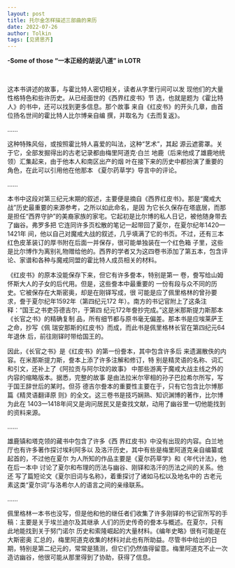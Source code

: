```yaml
---
layout: post
title: 托尔金怎样描述三部曲的来历
date: 2022-07-26
author: Tolkin
tags: [见贤思齐]
---
```


 **-Some of those “一本正经的胡说八道” in LOTR**

<!--- more --->

<br/>

这本书讲述的故事，与霍比特人密切相关，读者从字里行间可以发 现他们的大量性格特色和些许历史。从已经面世的《西界红皮书》节 选，也就是题为《霍比特人》的书中，还可以找到更多信息。那个故事 来自《红皮书》的开头几章，由首位扬名世间的霍比特人比尔博亲自编 撰，并取名为《去而复返》。

……

这种特殊风俗，或按照霍比特人喜爱的叫法，这种“艺术”，其起 源云遮雾罩。关于它，全部发掘得出的古老记录都由梅里阿道克·白兰 地鹿（后来他成了雄鹿地统领）汇集起来，由于他本人和南区出产的烟 叶在接下来的历史中都扮演了重要的角色，在此可以引用他在他那本 《夏尔药草学》导言中的评论。

……

本书中这段对第三纪元末期的叙述，主要便是摘自《西界红皮书》。那是“魔戒大战”历史最重要的来源参考，之所以如此命名，是因 为它长久保存在塔底居，而那是担任“西界守护”的美裔家族的家宅。它起初是比尔博的私人日记，被他随身带去了幽谷。弗罗多把 它连同许多页松散的笔记一起带回了夏尔，在夏尔纪年1420—1421年 间，他以自己对魔戒大战的叙述，几乎填满了它的书页。不过，还有三本红色皮革装订的厚书附在后面一并保存，很可能单独装在一个红色箱 子里，这些是比尔博作为离别礼物赠给他的。西界的学者又为这四卷书添加了第五本，包含评论、家谱和各种与魔戒同盟的霍比特人成员相关的材料。

《红皮书》的原本没能保存下来，但它有许多誊本，特别是第一 卷，誊写给山姆怀斯大人的子女的后代用。但是，这些誊本中最重要的 一份有段与众不同的历史。它被保存在大斯密奥，却是在刚铎写成，很 可能是应了佩里格林的曾孙要求，誊于夏尔纪年1592年（第四纪元172 年）。南方的书记官附上了这条注释：“国王之书吏芬德吉尔，于第四 纪元172年誊抄完成。”这是米那斯提力斯那本《长官之书》的精确复制 品，所有细节都与原书毫无偏差。那本书是应埃莱萨王之命，抄写《佩 瑞安那斯的红皮书》而成，而此书是佩里格林长官在第四纪元64年退休 后，前往刚铎时带给国王的。

因此，《长官之书》是《红皮书》的第一份誊本，其中包含许多后 来遗漏散佚的内容。在米那斯提力斯，誊本上添了许多注解和修订，特 别是精灵语的名称、词汇和引文，还补上了《阿拉贡与阿尔玟的故事》 中那些游离于魔戒大战主线之外的内容的缩略版本。据悉，完整的故事 是由法拉米尔宰相的孙子巴拉希尔所写，写于国王辞世后的某时。但芬 德吉尔誊本的重要性主要在于，只有它包含比尔博那篇《精灵语翻译原 则》的全文。这三卷书是技巧娴熟、知识渊博的著作，比尔博为此在 1403—1418年间又是询问居民又是查找文献，动用了幽谷里一切他能找到的资料来源。

……

雄鹿镇和塔克领的藏书中包含了许多《西 界红皮书》中没有出现的内容。白兰地厅也有许多著作探讨埃利阿多以 及洛汗历史，其中有些是梅里阿道克亲自编纂或起首的，不过他在夏尔 为人所知的作品主要是《夏尔药草学》和《年代计法》，他在后一本中 讨论了夏尔和布理的历法与幽谷、刚铎和洛汗的历法之间的关系。他还 写了篇短论文《夏尔旧词与名称》，着重探讨了诸如马松以及地名中的 古老元素这类“夏尔词”与洛希尔人的语言之间的亲缘联系。

……

佩里格林一本书也没写，但是他和他的继任者们收集了许多刚铎的书记官所写的手稿：主要是关于埃兰迪尔及其继承 人们的历史传奇的誊本与概述。在夏尔，只有此地能找到关于努门诺尔 历史和索隆崛起的大量材料。《编年史略》很有可能是在大斯密奥 汇总的，梅里阿道克收集的材料对此也有所助益。尽管书中给出的日 期，特别是第二纪元的，常常是猜测，但它们仍然值得留意。梅里阿道克不止一次造访幽谷，他很可能从那里得到了协助，获得了信息。